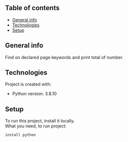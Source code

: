 ## Table of contents
* [General info](#general-info)
* [Technologies](#technologies)
* [Setup](#setup)

## General info
Find on declared page keywords and print total of number.
	
## Technologies
Project is created with:
* Python version: 3.8.10
	
## Setup
To run this project, install it locally.
<br>
What you need, to run project:

```
install python
```
